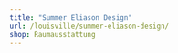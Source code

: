 ```yaml
---
title: "Summer Eliason Design"
url: /louisville/summer-eliason-design/
shop: Raumausstattung
---
```

